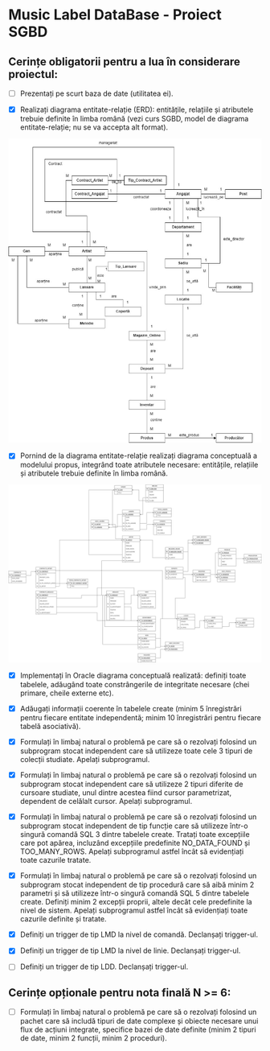 # Music Label DataBase - Proiect SGBD

## Cerințe obligatorii pentru a lua în considerare proiectul:
- [ ] Prezentați pe scurt baza de date (utilitatea ei).

- [x] Realizați diagrama entitate-relație (ERD): entitățile, relațiile și atributele trebuie definite în limba română (vezi curs SGBD, model de diagrama entitate-relație; nu se va accepta alt format).

![Diagrama Entitate Relatie](Diagrams/Diagrama%20ER.jpg)

- [x] Pornind de la diagrama entitate-relație realizați diagrama conceptuală a modelului propus, integrând toate atributele necesare: entitățile, relațiile și atributele trebuie definite în limba română.

![Diagrama Conceptuala](Diagrams/Diagrama%20Conceptuala.jpg)

- [x] Implementați în Oracle diagrama conceptuală realizată: definiți toate tabelele, adăugând toate constrângerile de integritate necesare (chei primare, cheile externe etc).

- [x] Adăugați informații coerente în tabelele create (minim 5 înregistrări pentru fiecare entitate independentă; minim 10 înregistrări pentru fiecare tabelă asociativă).

- [x] Formulați în limbaj natural o problemă pe care să o rezolvați folosind un subprogram stocat independent care să utilizeze toate cele 3 tipuri de colecții studiate. Apelați subprogramul.

- [x] Formulați în limbaj natural o problemă pe care să o rezolvați folosind un subprogram stocat independent care să utilizeze 2 tipuri diferite de cursoare studiate, unul dintre acestea fiind cursor parametrizat, dependent de celălalt cursor. Apelați subprogramul.

- [x] Formulați în limbaj natural o problemă pe care să o rezolvați folosind un subprogram stocat independent de tip funcție care să utilizeze într-o singură comandă SQL 3 dintre tabelele create. Tratați toate excepțiile care pot apărea, incluzând excepțiile predefinite NO_DATA_FOUND și TOO_MANY_ROWS. Apelați subprogramul astfel încât să evidențiați toate cazurile tratate.

- [x] Formulați în limbaj natural o problemă pe care să o rezolvați folosind un subprogram stocat independent de tip procedură care să aibă minim 2 parametri și să utilizeze într-o singură comandă SQL 5 dintre tabelele create. Definiți minim 2 excepții proprii, altele decât cele predefinite la nivel de sistem. Apelați subprogramul astfel încât să evidențiați toate cazurile definite
și tratate.

- [x] Definiți un trigger de tip LMD la nivel de comandă. Declanșați trigger-ul.

- [x] Definiți un trigger de tip LMD la nivel de linie. Declanșați trigger-ul.

- [ ] Definiți un trigger de tip LDD. Declanșați trigger-ul.

## Cerințe opționale pentru nota finală N >= 6:
- [ ] Formulați în limbaj natural o problemă pe care să o rezolvați folosind un pachet care să includă tipuri de date complexe și obiecte necesare unui flux de acțiuni integrate, specifice bazei de date definite (minim 2 tipuri de date, minim 2 funcții, minim 2 proceduri).